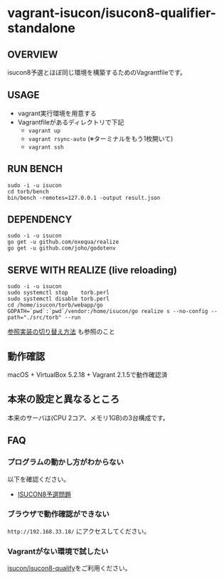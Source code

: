 # vagrant-isucon/isucon8-qualifier-standalone

## OVERVIEW

isucon8予選とほぼ同じ環境を構築するためのVagrantfileです。

## USAGE
- vagrant実行環境を用意する
- Vagrantfileがあるディレクトリで下記
  - `vagrant up`
  - `vagrant rsync-auto` (※ターミナルをもう1枚開いて)
  - `vagrant ssh`



## RUN BENCH
```
sudo -i -u isucon
cd torb/bench
bin/bench -remotes=127.0.0.1 -output result.json
```



## DEPENDENCY
```
sudo -i -u isucon
go get -u github.com/oxequa/realize
go get -u github.com/joho/godotenv
```



## SERVE WITH REALIZE (live reloading)
```
sudo -i -u isucon
sudo systemctl stop    torb.perl
sudo systemctl disable torb.perl
cd /home/isucon/torb/webapp/go
GOPATH=`pwd`:`pwd`/vendor:/home/isucon/go realize s --no-config --path="./src/torb" --run
```
[参照実装の切り替え方法](https://github.com/isucon/isucon8-qualify/blob/master/doc/MANUAL.md#%E5%8F%82%E7%85%A7%E5%AE%9F%E8%A3%85%E3%81%AE%E5%88%87%E3%82%8A%E6%9B%BF%E3%81%88%E6%96%B9%E6%B3%95) も参照のこと


## 動作確認

macOS + VirtualBox 5.2.18 + Vagrant 2.1.5で動作確認済

## 本来の設定と異なるところ

本来のサーバは(CPU 2コア、メモリ1GB)の3台構成です。



## FAQ

### プログラムの動かし方がわからない

以下を確認ください。

- [ISUCON8予選問題](https://github.com/isucon/isucon8-qualify)

### ブラウザで動作確認ができない

`http://192.168.33.18/` にアクセスしてください。

### Vagrantがない環境で試したい

[isucon/isucon8-qualify](https://github.com/isucon/isucon8-qualify)をご利用ください。

